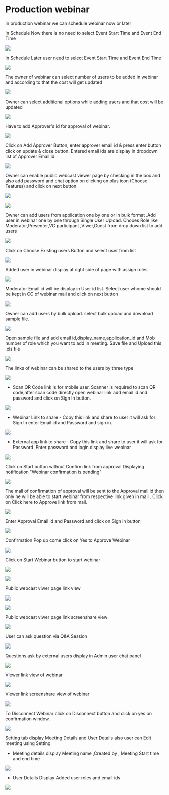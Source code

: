 # Production webinar

 In production webinar we can schedule webinar now or later

In Schedule Now there is no need to select Event Start Time and Event End Time

![](../.gitbook/assets/schedule_later.PNG)

In Schedule Later user need to select Event Start Time and Event End Time

![](../.gitbook/assets/image%20%2848%29.png)

The owner of webinar can select number of users to be added in webinar and according to that the cost will get updated

![](../.gitbook/assets/image%20%28168%29.png)

Owner can select additional options while adding users and that cost will be updated

![](../.gitbook/assets/image%20%2873%29.png)

Have to add Approver's id for approval of webinar. 

![](../.gitbook/assets/image%20%2861%29.png)

Click on Add Approver Button, enter approver email id & press enter button click on update & close button. Entered email ids are display in dropdown list of Approver Email id.

![](../.gitbook/assets/image%20%28174%29.png)

Owner can enable public webcast viewer page by checking in the box and also add password and chat option on clicking on plus icon \(Choose Features\) and click on next button.

![](../.gitbook/assets/image%20%2864%29.png)

![](../.gitbook/assets/image%20%28126%29.png)

Owner can add users from application one by one or in bulk format .Add user in webinar one by one through Single User Upload. Chooes Role like Moderator,Presenter,VC participant ,Viwer,Guest from drop down list to add users 

![](../.gitbook/assets/image%20%28159%29.png)

Click on Choose Existing users Button and select user from list 

![](../.gitbook/assets/image%20%28118%29.png)

Added user in webinar display at right side of page with assign roles

![](../.gitbook/assets/image%20%2874%29.png)

 Moderator Email id will be display in User id list. Select user whome should be kept in CC of webinar mail and click on next button

![](../.gitbook/assets/image%20%28173%29.png)

Owner can add users by bulk upload. select bulk upload and download sample file.

![](../.gitbook/assets/image%20%28110%29.png)

Open sample file and add email id,display\_name,application\_id and Mob number of role which you want to add in meeting. Save file and Upload this .xls file 

![](../.gitbook/assets/image%20%28182%29.png)

 The links of webinar can be shared to the users by three type

![](../.gitbook/assets/image%20%28202%29.png)

* Scan QR Code link is for mobile user. Scanner is required to scan QR code,after scan code directly open webinar link add email id and password and click on Sign In button.

![](../.gitbook/assets/image%20%28108%29.png)

* Webinar Link to share - Copy this link and share to user it will ask for Sign In enter Email id and Password and sign in.

![](../.gitbook/assets/image%20%28170%29.png)

* External app link to share - Copy this link and share to user it will ask for Password ,Enter password and login display live webinar

![](../.gitbook/assets/image%20%28104%29.png)

Click on Start button without Confirm link from approval Displaying notification "Webinar confirmation is pending"

![](../.gitbook/assets/image%20%2838%29.png)

The mail of confirmation of approval will be sent to the Approval mail id then only he will be able to start webinar from respective link given in mail . Click on Click here to Approve link from mail.

![](../.gitbook/assets/image%20%2868%29.png)

Enter Approval Email id and Password and click on Sign in button

![](../.gitbook/assets/image%20%284%29.png)

Confirmation Pop up come click on Yes to Approve Webinar

![](../.gitbook/assets/image%20%28139%29.png)

Click on Start Webinar button to start webinar

![](../.gitbook/assets/image%20%28197%29.png)

![](../.gitbook/assets/image%20%28135%29.png)

Public webcast viwer page link view

![](../.gitbook/assets/image%20%2887%29.png)

![](../.gitbook/assets/image%20%28134%29.png)

Public webcast viwer page link screenshare view

![](../.gitbook/assets/image%20%28123%29.png)

User can ask question via Q&A Session 

![](../.gitbook/assets/image%20%286%29.png)

Questions ask by external users display in Admin user chat panel

![](../.gitbook/assets/image%20%28144%29.png)

Viewer link view of webinar

![](../.gitbook/assets/image%20%2850%29.png)

Viewer link screenshare view of webinar

![](../.gitbook/assets/image%20%2824%29.png)

To Disconnect Webinar click on Disconnect button and click on yes on confirmation window.

![](../.gitbook/assets/image%20%2895%29.png)

Setting tab display Meeting Details and User Details also user can Edit meeting using Setting

* Meeting details display Meeting name ,Created by , Meeting Start time and end time

![](../.gitbook/assets/image%20%2818%29.png)

* User Details Display Added user roles and email ids 

![](../.gitbook/assets/image%20%2846%29.png)

